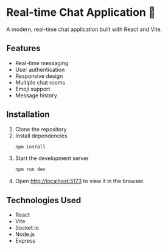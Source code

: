 # Real-time Chat Application 🚀

A modern, real-time chat application built with React and Vite.

## Features

- Real-time messaging
- User authentication
- Responsive design
- Multiple chat rooms
- Emoji support
- Message history

## Installation

1. Clone the repository
2. Install dependencies
   ```bash
   npm install
   ```
3. Start the development server
   ```bash
   npm run dev
   ```
4. Open [http://localhost:5173](http://localhost:5173) to view it in the browser.

## Technologies Used

- React
- Vite
- Socket.io
- Node.js
- Express
